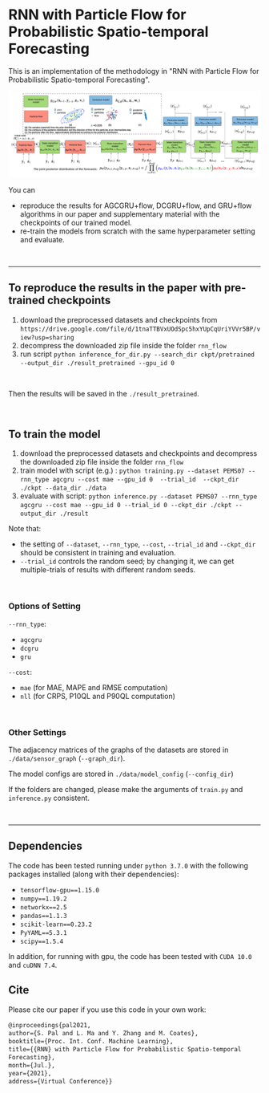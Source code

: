 # RNN with Particle Flow for Probabilistic Spatio-temporal Forecasting

This is an implementation of the methodology in "RNN with Particle Flow for Probabilistic Spatio-temporal Forecasting".

![](https://github.com/networkslab/rnn_flow/blob/master/ICML_final_overall_architecture.png)

You can 
- reproduce the results for AGCGRU+flow, DCGRU+flow, and GRU+flow algorithms in our paper and supplementary material with the checkpoints of our trained model.
- re-train the models from scratch with the same hyperparameter setting and evaluate.

&nbsp;
&nbsp;
&nbsp;

---
## To reproduce the results in the paper with pre-trained checkpoints

1. download the preprocessed datasets and checkpoints from ```https://drive.google.com/file/d/1tnaTTBVxUOdSpc5hxYUpCqUriYVVr5BP/view?usp=sharing``` 
2. decompress the downloaded zip file inside the folder ```rnn_flow```
3. run script ```python inference_for_dir.py --search_dir ckpt/pretrained --output_dir ./result_pretrained --gpu_id 0```

&nbsp;

Then the results will be saved in the ```./result_pretrained```.


&nbsp;
&nbsp;
&nbsp;

## To train the model
1. download the preprocessed datasets and checkpoints and decompress the downloaded zip file inside the folder ```rnn_flow```
2. train model with script (e.g.) : ```python training.py --dataset PEMS07 --rnn_type agcgru --cost mae --gpu_id 0  --trial_id  --ckpt_dir ./ckpt --data_dir ./data ```
3. evaluate with script: ```python inference.py --dataset PEMS07 --rnn_type agcgru --cost mae --gpu_id 0 --trial_id 0 --ckpt_dir ./ckpt --output_dir ./result```
&nbsp;

Note that:
- the setting of ```--dataset```, ```--rnn_type```, ```--cost```, ```--trial_id``` and ```--ckpt_dir``` should be consistent in training and evaluation.
- ```--trial_id```  controls the random seed; by changing it, we can get multiple-trials of results with different random seeds.

&nbsp;


### Options of Setting
```--rnn_type```:
- ```agcgru```
- ```dcgru```
- ```gru```

```--cost```:
- ```mae``` (for MAE, MAPE and RMSE computation)
- ```nll``` (for CRPS, P10QL and P90QL computation)

&nbsp;
&nbsp;

### Other Settings
The adjacency matrices of the graphs of the datasets are stored in ```./data/sensor_graph``` (```--graph_dir```). 

The model configs are stored in ```./data/model_config``` (```--config_dir```)

If the folders are changed, please make the arguments of ```train.py``` and ```inference.py``` consistent.

&nbsp;
&nbsp;
&nbsp;

----


## Dependencies
The code has been tested running under ```python 3.7.0``` with the following packages installed (along with their dependencies):
- ```tensorflow-gpu==1.15.0```
- ```numpy==1.19.2```
- ```networkx==2.5```
- ```pandas==1.1.3```
- ```scikit-learn==0.23.2```
- ```PyYAML==5.3.1```
- ```scipy==1.5.4```

In addition, for running with gpu, the code has been tested with ```CUDA 10.0``` and ```cuDNN 7.4```.

## Cite

Please cite our paper if you use this code in your own work:

```
@inproceedings{pal2021, 
author={S. Pal and L. Ma and Y. Zhang and M. Coates}, 
booktitle={Proc. Int. Conf. Machine Learning}, 
title={{RNN} with Particle Flow for Probabilistic Spatio-temporal Forecasting},
month={Jul.},
year={2021},
address={Virtual Conference}}
```
